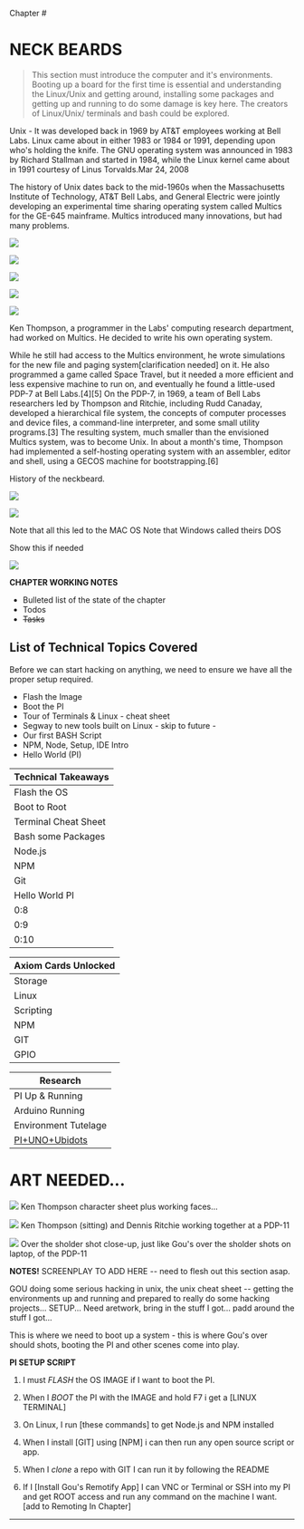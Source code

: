 Chapter #
# NECK BEARDS

> This section must introduce the computer and it's environments. Booting up a board for the first time is essential and understanding the Linux/Unix and getting around, installing some packages and getting up and running to do some damage is key here. The creators of Linux/Unix/ terminals and bash could be explored. 

Unix - It was developed back in 1969 by AT&T employees working at Bell Labs. Linux came about in either 1983 or 1984 or 1991, depending upon who's holding the knife. The GNU operating system was announced in 1983 by Richard Stallman and started in 1984, while the Linux kernel came about in 1991 courtesy of Linus Torvalds.Mar 24, 2008

The history of Unix dates back to the mid-1960s when the Massachusetts Institute of Technology, AT&T Bell Labs, and General Electric were jointly developing an experimental time sharing operating system called Multics for the GE-645 mainframe. Multics introduced many innovations, but had many problems.

![](https://upload.wikimedia.org/wikipedia/commons/thumb/8/8f/Ken_Thompson_%28sitting%29_and_Dennis_Ritchie_at_PDP-11_%282876612463%29.jpg/1920px-Ken_Thompson_%28sitting%29_and_Dennis_Ritchie_at_PDP-11_%282876612463%29.jpg)

![](https://upload.wikimedia.org/wikipedia/commons/e/ee/Pdp-11-40.jpg)

![](https://upload.wikimedia.org/wikipedia/commons/d/d5/Version_7_Unix_SIMH_PDP11_Emulation_DMR.png)

![](http://sebastien.kirche.free.fr/ordinos/dec/pdp11/pdp11_002.jpg)

![](http://www.saccade.com/writing/projects/PDP11/PanelInCase_Side.jpg)

Ken Thompson, a programmer in the Labs' computing research department, had worked on Multics. He decided to write his own operating system.

While he still had access to the Multics environment, he wrote simulations for the new file and paging system[clarification needed] on it. He also programmed a game called Space Travel, but it needed a more efficient and less expensive machine to run on, and eventually he found a little-used PDP-7 at Bell Labs.[4][5] On the PDP-7, in 1969, a team of Bell Labs researchers led by Thompson and Ritchie, including Rudd Canaday, developed a hierarchical file system, the concepts of computer processes and device files, a command-line interpreter, and some small utility programs.[3] The resulting system, much smaller than the envisioned Multics system, was to become Unix. In about a month's time, Thompson had implemented a self-hosting operating system with an assembler, editor and shell, using a GECOS machine for bootstrapping.[6]

History of the neckbeard.

![](https://upload.wikimedia.org/wikipedia/commons/3/36/Ken_n_dennis.jpg)

![](http://res.cloudinary.com/dzryfxssm/image/upload/v1474555997/neckbeard_rnniog.jpg)

Note that all this led to the MAC OS
Note that Windows called theirs DOS



Show this if needed

![](https://upload.wikimedia.org/wikipedia/commons/thumb/7/77/Unix_history-simple.svg/2000px-Unix_history-simple.svg.png)


**CHAPTER WORKING NOTES**

* Bulleted list of the state of the chapter
* Todos
* ~~Tasks~~


## List of Technical Topics Covered

Before we can start hacking on anything, we need to ensure we have all the proper setup required. 

* Flash the Image
* Boot the PI
* Tour of Terminals & Linux - cheat sheet
* Segway to new tools built on Linux - skip to future -
* Our first BASH Script
* NPM, Node, Setup, IDE Intro
* Hello World (PI)

| Technical Takeaways |
| -- |
| Flash the OS |
| Boot to Root |
| Terminal Cheat Sheet |
| Bash some Packages |
| Node.js |
| NPM |
| Git |
| Hello World PI |
| 0:8 |
| 0:9 |
| 0:10 |

| Axiom Cards Unlocked |
| -- |
| Storage |
| Linux |
| Scripting |
| NPM |
| GIT |
| GPIO |

| Research |
| -- |
| PI Up & Running |
| Arduino Running |
| Environment Tutelage |
| [PI+UNO+Ubidots](https://www.hackster.io/daescobar/arduino-raspberry-pi-ubidots-made-easy-905d51?ref=search&ref_id=raspberry%20pi%20and%20arduino&offset=0)  |

# ART NEEDED...

![](http://placehold.it/800x500?text=KenThompson+Character+Working+Faces)
Ken Thompson character sheet plus working faces... 

![](http://placehold.it/800x500?text=KenThompson+DennisRitchie+working+at+a+PDP-11)
Ken Thompson (sitting) and Dennis Ritchie working together at a PDP-11


![](http://placehold.it/800x500?text=Shoulder+PDP-11)
Over the sholder shot close-up, just like Gou's over the sholder shots on laptop, of the PDP-11


**NOTES!**
SCREENPLAY TO ADD HERE -- need to flesh out this section asap.

GOU doing some serious hacking in unix, the unix cheat sheet -- getting the environments up and running and prepared to really do some hacking projects... SETUP... Need aretwork, bring in the stuff I got... padd around the stuff I got... 


This is where we need to boot up a system - this is where Gou's over should shots, booting the PI and other scenes come into play.

**PI SETUP SCRIPT**

1) I must *FLASH* the OS IMAGE if I want to boot the PI.

2) When I *BOOT* the PI with the IMAGE and hold F7 i get a [LINUX TERMINAL]

3) On Linux, I run [these commands] to get Node.js and NPM installed

4) When I install [GIT] using [NPM] i can then run any open source script or app.

5) When I *clone* a repo with GIT I can run it by following the README

6) If I [Install Gou's Remotify App] I can VNC or Terminal or SSH into my PI and get ROOT access and run any command on the machine I want. [add to Remoting In Chapter]

---

